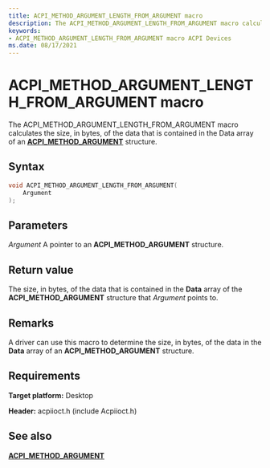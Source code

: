 ```yaml
---
title: ACPI_METHOD_ARGUMENT_LENGTH_FROM_ARGUMENT macro
description: The ACPI_METHOD_ARGUMENT_LENGTH_FROM_ARGUMENT macro calculates the size, in bytes, of the data that is contained in the Data array of an ACPI_METHOD_ARGUMENT structure.
keywords: 
- ACPI_METHOD_ARGUMENT_LENGTH_FROM_ARGUMENT macro ACPI Devices
ms.date: 08/17/2021
---
```


# ACPI_METHOD_ARGUMENT_LENGTH_FROM_ARGUMENT macro

The ACPI_METHOD_ARGUMENT_LENGTH_FROM_ARGUMENT macro calculates the size, in bytes, of the data that is contained in the Data array of an [**ACPI_METHOD_ARGUMENT**](/windows-hardware/drivers/ddi/acpiioct/ns-acpiioct-_acpi_method_argument_v1) structure.

## Syntax

```cpp
void ACPI_METHOD_ARGUMENT_LENGTH_FROM_ARGUMENT(
    Argument
);
```

## Parameters

*Argument*
A pointer to an **ACPI_METHOD_ARGUMENT** structure.

## Return value

The size, in bytes, of the data that is contained in the **Data** array of the **ACPI_METHOD_ARGUMENT** structure that *Argument* points to.

## Remarks

A driver can use this macro to determine the size, in bytes, of the data in the **Data** array of an **ACPI_METHOD_ARGUMENT** structure.

## Requirements

**Target platform:** Desktop

**Header:** acpiioct.h (include Acpiioct.h)

## See also

[**ACPI_METHOD_ARGUMENT**](/windows-hardware/drivers/ddi/acpiioct/ns-acpiioct-_acpi_method_argument_v1)

